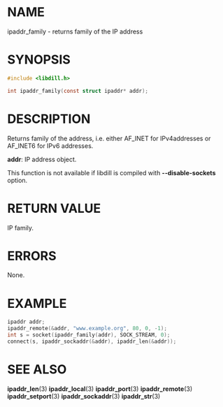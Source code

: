 # NAME

ipaddr_family - returns family of the IP address

# SYNOPSIS

```c
#include <libdill.h>

int ipaddr_family(const struct ipaddr* addr);
```

# DESCRIPTION

Returns family of the address, i.e.  either AF_INET for IPv4addresses or AF_INET6 for IPv6 addresses.

**addr**: IP address object.

This function is not available if libdill is compiled with **--disable-sockets** option.

# RETURN VALUE

IP family.

# ERRORS

None.

# EXAMPLE

```c
ipaddr addr;
ipaddr_remote(&addr, "www.example.org", 80, 0, -1);
int s = socket(ipaddr_family(addr), SOCK_STREAM, 0);
connect(s, ipaddr_sockaddr(&addr), ipaddr_len(&addr));
```

# SEE ALSO

**ipaddr_len**(3) **ipaddr_local**(3) **ipaddr_port**(3) **ipaddr_remote**(3) **ipaddr_setport**(3) **ipaddr_sockaddr**(3) **ipaddr_str**(3) 

